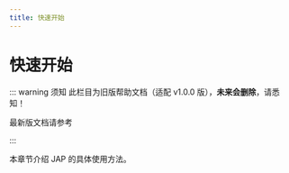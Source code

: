 ```yaml
---
title: 快速开始
---
```


# 快速开始

::: warning 须知
此栏目为旧版帮助文档（适配 v1.0.0 版），**未来会删除**，请悉知！

最新版文档请参考

<ref-link :link='`/quickstart/latest`' :title="`最新版帮助文档（适配 v1.0.1+ 版）`"/>
:::

本章节介绍 JAP 的具体使用方法。


<ref-link :link='`/quickstart/old/jap-simple`' :title="`使用 jap-simple`"/>
<ref-link :link='`/quickstart/old/jap-social`' :title="`使用 jap-social`"/>
<ref-link :link='`/quickstart/old/jap-oauth2`' :title="`使用 jap-oauth2`"/>
<ref-link :link='`/quickstart/old/jap-oidc`' :title="`使用 jap-oidc`"/>
<ref-link :link='`/quickstart/old/jap-sso`' :title="`使用 jap-sso`"/>

